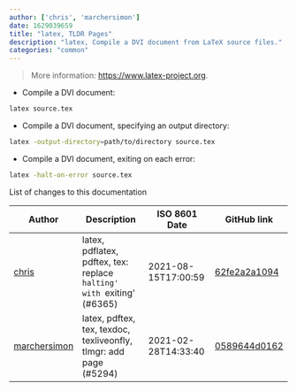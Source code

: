 ```yaml
---
author: ['chris', 'marchersimon']
date: 1629039659
title: "latex, TLDR Pages"
description: "latex, Compile a DVI document from LaTeX source files."
categories: "common"
---
```

> More information: <https://www.latex-project.org>.

- Compile a DVI document:

```bash
latex source.tex
```

- Compile a DVI document, specifying an output directory:

```bash
latex -output-directory=path/to/directory source.tex
```

- Compile a DVI document, exiting on each error:

```bash
latex -halt-on-error source.tex
```
List of changes to this documentation


Author | Description | ISO 8601 Date | GitHub link
------|-----|-----|-----
[chris](mailto:35269695+chrissxYT@users.noreply.github.com) | latex, pdflatex, pdftex, tex: replace `halting' with `exiting' (#6365) | 2021-08-15T17:00:59 | [62fe2a2a1094](https://github.com/tldr-pages/tldr/commit/62fe2a2a10942b3808bc2b6bfe1f2996e9fb8602)
[marchersimon](mailto:50295997+marchersimon@users.noreply.github.com) | latex, pdftex, tex, texdoc, texliveonfly, tlmgr: add page (#5294) | 2021-02-28T14:33:40 | [0589644d0162](https://github.com/tldr-pages/tldr/commit/0589644d0162bec7390a9ad3b417effa0577bf7b)

